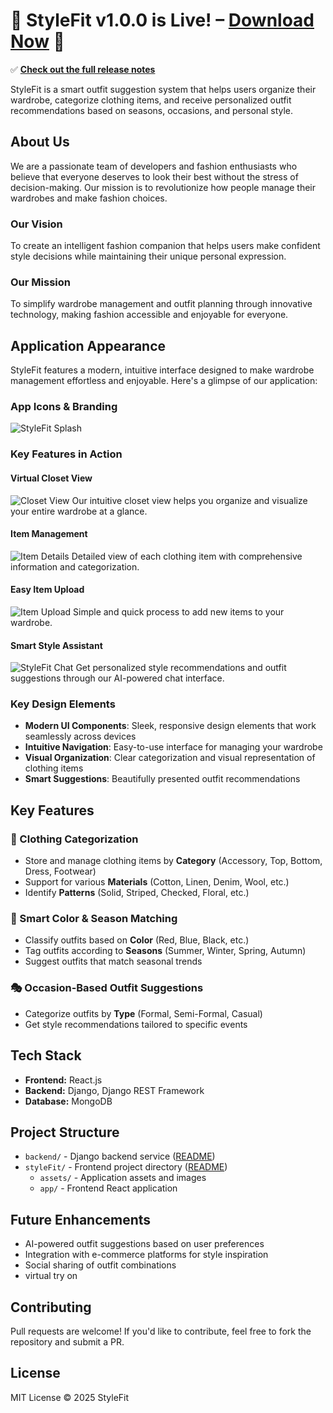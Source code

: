 # **🚀 StyleFit v1.0.0 is Live! – [Download Now](https://github.com/mohesham88/styleFit/releases) 🚀**  

✅ **[Check out the full release notes](https://github.com/mohesham88/styleFit/releases)** 

StyleFit is a smart outfit suggestion system that helps users organize their wardrobe, categorize clothing items, and receive personalized outfit recommendations based on seasons, occasions, and personal style.

## About Us

We are a passionate team of developers and fashion enthusiasts who believe that everyone deserves to look their best without the stress of decision-making. Our mission is to revolutionize how people manage their wardrobes and make fashion choices.

### Our Vision
To create an intelligent fashion companion that helps users make confident style decisions while maintaining their unique personal expression.

### Our Mission
To simplify wardrobe management and outfit planning through innovative technology, making fashion accessible and enjoyable for everyone.

## Application Appearance

StyleFit features a modern, intuitive interface designed to make wardrobe management effortless and enjoyable. Here's a glimpse of our application:

### App Icons & Branding
![StyleFit Splash](styleFit/assets/images/splash.png)

### Key Features in Action

#### Virtual Closet View
![Closet View](styleFit/assets/images/closet-view.png)
Our intuitive closet view helps you organize and visualize your entire wardrobe at a glance.

#### Item Management
![Item Details](styleFit/assets/images/item-details.png)
Detailed view of each clothing item with comprehensive information and categorization.

#### Easy Item Upload
![Item Upload](styleFit/assets/images/item-upload.png)
Simple and quick process to add new items to your wardrobe.

#### Smart Style Assistant
![StyleFit Chat](styleFit/assets/images/stylefit-chat-image.png)
Get personalized style recommendations and outfit suggestions through our AI-powered chat interface.

### Key Design Elements
- **Modern UI Components**: Sleek, responsive design elements that work seamlessly across devices
- **Intuitive Navigation**: Easy-to-use interface for managing your wardrobe
- **Visual Organization**: Clear categorization and visual representation of clothing items
- **Smart Suggestions**: Beautifully presented outfit recommendations

## Key Features

### 👕 Clothing Categorization
- Store and manage clothing items by **Category** (Accessory, Top, Bottom, Dress, Footwear)
- Support for various **Materials** (Cotton, Linen, Denim, Wool, etc.)
- Identify **Patterns** (Solid, Striped, Checked, Floral, etc.)

### 🎨 Smart Color & Season Matching
- Classify outfits based on **Color** (Red, Blue, Black, etc.)
- Tag outfits according to **Seasons** (Summer, Winter, Spring, Autumn)
- Suggest outfits that match seasonal trends

### 🎭 Occasion-Based Outfit Suggestions
- Categorize outfits by **Type** (Formal, Semi-Formal, Casual)
- Get style recommendations tailored to specific events

## Tech Stack
- **Frontend:** React.js
- **Backend:** Django, Django REST Framework
- **Database:** MongoDB

## Project Structure
- `backend/` - Django backend service ([README](/backend/README.md))
- `styleFit/` - Frontend project directory ([README](/styleFit/README.md))
  - `assets/` - Application assets and images
  - `app/` - Frontend React application


## Future Enhancements
- AI-powered outfit suggestions based on user preferences
- Integration with e-commerce platforms for style inspiration
- Social sharing of outfit combinations
- virtual try on

## Contributing
Pull requests are welcome! If you'd like to contribute, feel free to fork the repository and submit a PR.

## License
MIT License © 2025 StyleFit
